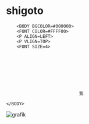 # shigoto

<HTML>								
	<HEAD>							
		<TITLE>						
			José Career					
		</TITLE>						
	</HEAD>							
	<BODY>							
								
		<BODY BGCOLOR=#000000>						
		<FONT COLOR=#FFFF00>						
		<P ALIGN=LEFT>						
		<P VLIGN=TOP>						
		<FONT SIZE=4>						
								
								
								
								
								
								
								
								
								我
								
	</BODY>							
								
								
								
</HTML>								
								
								
![grafik](https://user-images.githubusercontent.com/96582332/219977484-2ab7917e-e5e4-4c24-9708-96abbd2f07fe.png)

